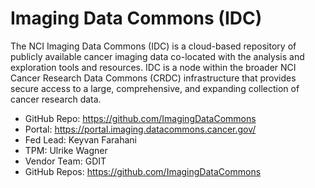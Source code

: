 # Imaging Data Commons (IDC)
The NCI Imaging Data Commons (IDC) is a cloud-based repository of publicly available cancer imaging data co-located with the analysis and exploration tools and resources. IDC is a node within the broader NCI Cancer Research Data Commons (CRDC) infrastructure that provides secure access to a large, comprehensive, and expanding collection of cancer research data.

- GitHub Repo: https://github.com/ImagingDataCommons
- Portal: https://portal.imaging.datacommons.cancer.gov/
- Fed Lead: Keyvan Farahani
- TPM: Ulrike Wagner
- Vendor Team: GDIT
- GitHub Repos: https://github.com/ImagingDataCommons
